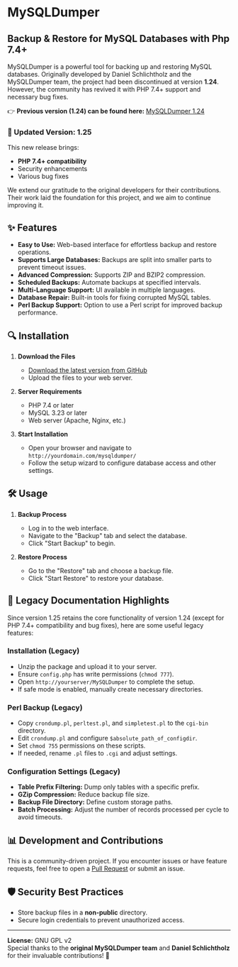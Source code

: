 # MySQLDumper 

## Backup & Restore for MySQL Databases with Php 7.4+

MySQLDumper is a powerful tool for backing up and restoring MySQL databases. Originally developed by Daniel Schlichtholz and the MySQLDumper team, the project had been discontinued at version **1.24**. However, the community has revived it with PHP 7.4+ support and necessary bug fixes.

👉 **Previous version (1.24) can be found here:** [MySQLDumper 1.24](https://github.com/DSB/MySQLDumper)

### 🌟 Updated Version: 1.25

This new release brings:
- **PHP 7.4+ compatibility**
- Security enhancements
- Various bug fixes

We extend our gratitude to the original developers for their contributions. Their work laid the foundation for this project, and we aim to continue improving it.

## ✨ Features
- **Easy to Use:** Web-based interface for effortless backup and restore operations.
- **Supports Large Databases:** Backups are split into smaller parts to prevent timeout issues.
- **Advanced Compression:** Supports ZIP and BZIP2 compression.
- **Scheduled Backups:** Automate backups at specified intervals.
- **Multi-Language Support:** UI available in multiple languages.
- **Database Repair:** Built-in tools for fixing corrupted MySQL tables.
- **Perl Backup Support:** Option to use a Perl script for improved backup performance.

## 🔍 Installation

1. **Download the Files**  
   - [Download the latest version from GitHub](https://github.com/ulusanyazilim/MySQLDumper)
   - Upload the files to your web server.

2. **Server Requirements**  
   - PHP 7.4 or later  
   - MySQL 3.23 or later  
   - Web server (Apache, Nginx, etc.)

3. **Start Installation**  
   - Open your browser and navigate to `http://yourdomain.com/mysqldumper/`
   - Follow the setup wizard to configure database access and other settings.

## 🛠 Usage

1. **Backup Process**  
   - Log in to the web interface.
   - Navigate to the "Backup" tab and select the database.
   - Click "Start Backup" to begin.

2. **Restore Process**  
   - Go to the "Restore" tab and choose a backup file.
   - Click "Start Restore" to restore your database.

## 📖 Legacy Documentation Highlights

Since version 1.25 retains the core functionality of version 1.24 (except for PHP 7.4+ compatibility and bug fixes), here are some useful legacy features:

### **Installation (Legacy)**
- Unzip the package and upload it to your server.
- Ensure `config.php` has write permissions (`chmod 777`).
- Open `http://yourserver/MySQLDumper` to complete the setup.
- If safe mode is enabled, manually create necessary directories.

### **Perl Backup (Legacy)**
- Copy `crondump.pl`, `perltest.pl`, and `simpletest.pl` to the `cgi-bin` directory.
- Edit `crondump.pl` and configure `$absolute_path_of_configdir`.
- Set `chmod 755` permissions on these scripts.
- If needed, rename `.pl` files to `.cgi` and adjust settings.

### **Configuration Settings (Legacy)**
- **Table Prefix Filtering:** Dump only tables with a specific prefix.
- **GZip Compression:** Reduce backup file size.
- **Backup File Directory:** Define custom storage paths.
- **Batch Processing:** Adjust the number of records processed per cycle to avoid timeouts.

## 📊 Development and Contributions
This is a community-driven project. If you encounter issues or have feature requests, feel free to open a [Pull Request](https://github.com/ulusanyazilim/MySQLDumper/pulls) or submit an issue.

## 🛡️ Security Best Practices
- Store backup files in a **non-public** directory.
- Secure login credentials to prevent unauthorized access.

---
**License:** GNU GPL v2  
Special thanks to the **original MySQLDumper team** and **Daniel Schlichtholz** for their invaluable contributions! 🙌

